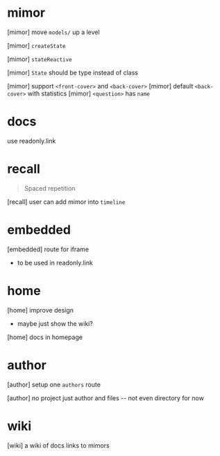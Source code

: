 # mimor

[mimor] move `models/` up a level

[mimor] `createState`

[mimor] `stateReactive`

[mimor] `State` should be type instead of class

[mimor] support `<front-cover>` and `<back-cover>`
[mimor] default `<back-cover>` with statistics
[mimor] `<question>` has `name`

# docs

use readonly.link

# recall

> Spaced repetition

[recall] user can add mimor into `timeline`

# embedded

[embedded] route for iframe

- to be used in readonly.link

# home

[home] improve design

- maybe just show the wiki?

[home] docs in homepage

# author

[author] setup one `authors` route

[author] no project just author and files -- not even directory for now

# wiki

[wiki] a wiki of docs links to mimors
